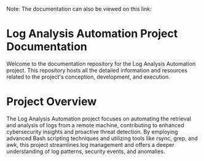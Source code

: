 Note: The documentation can also be viewed on this link:

# Log Analysis Automation Project Documentation

Welcome to the documentation repository for the Log Analysis Automation project. This repository hosts all the detailed information and resources related to the project's conception, development, and execution.

# Project Overview

The Log Analysis Automation project focuses on automating the retrieval and analysis of logs from a remote machine, contributing to enhanced cybersecurity insights and proactive threat detection. By employing advanced Bash scripting techniques and utilizing tools like rsync, grep, and awk, this project streamlines log management and offers a deeper understanding of log patterns, security events, and anomalies.

